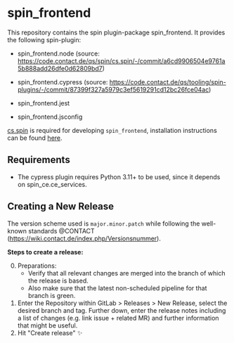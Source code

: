 # spin_frontend

This repository contains the spin plugin-package spin_frontend. It provides the
following spin-plugin:

-   spin_frontend.node (source:
    https://code.contact.de/qs/spin/cs.spin/-/commit/a6cd9906504e9761a5b888add26dfe0d62809bd7)
-   spin_frontend.cypress (source:
    https://code.contact.de/qs/tooling/spin-plugins/-/commit/87399f327a5979c3ef5619291cd12bc26fce04ac)

-   spin_frontend.jest
-   spin_frontend.jsconfig

[cs.spin](https://code.contact.de/qs/spin/cs.spin) is required for developing
`spin_frontend`, installation instructions can be found
[here](http://qs.pages.contact.de/spin/cs.spin/installation.html).

## Requirements

-   The cypress plugin requires Python 3.11+ to be used, since it depends on
    spin_ce.ce_services.

## Creating a New Release

The version scheme used is `major.minor.patch` while following the well-known
standards @CONTACT (https://wiki.contact.de/index.php/Versionsnummer).

**Steps to create a release:**

0. Preparations:
    - Verify that all relevant changes are merged into the branch of which the
      release is based.
    - Also make sure that the latest non-scheduled pipeline for that branch is
      green.
1. Enter the Repository within GitLab > Releases > New Release, select the
   desired branch and tag. Further down, enter the release notes including a
   list of changes (e.g. link issue + related MR) and further information that
   might be useful.
2. Hit "Create release" ✨

